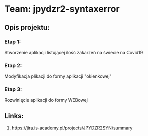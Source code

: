 # Team: jpydzr2-syntaxerror

## Opis projektu:
### Etap 1:
Stworzenie aplikacji listującej ilość zakarzeń na świecie na Covid19
### Etap 2:
Modyfikacja plikacji do formy aplikacji "okienkowej"
### Etap 3:
Rozwinięcie aplikacji do formy WEBowej
## Links:
1. https://jira.is-academy.pl/projects/JPYDZR2SYN/summary


